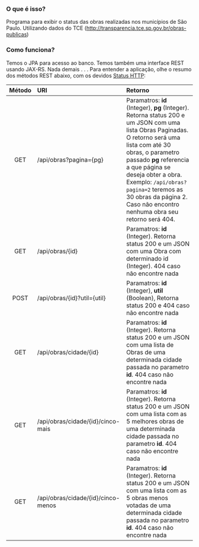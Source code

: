 ### O que é isso?

Programa para exibir o status das obras realizadas nos municípios de São Paulo. Utilizando dados do TCE (http://transparencia.tce.sp.gov.br/obras-publicas)

### Como funciona?

Temos o JPA para acesso ao banco. Temos também uma interface REST usando JAX-RS. Nada demais . . .
Para entender a aplicação, olhe o resumo dos métodos REST abaixo, com os devidos [Status HTTP](http://www.restapitutorial.com/httpstatuscodes.html):


Método 	  | URI											              | Retorno 
:-----:	  | :-------------------------------------| :------------------
GET		    | /api/obras?pagina={pg}              |  Paramatros: **id** (Integer), **pg** (Integer). Retorna status 200 e um JSON com uma lista Obras Paginadas. O retorno será uma lista com até 30 obras, o parametro passado **pg** referencia a que página se deseja obter a obra. Exemplo: `/api/obras?pagina=2` teremos as 30 obras da página 2. Caso não encontro nenhuma obra seu retorno será 404.
GET		    | /api/obras/{id}                    |  Paramatros: **id** (Integer). Retorna status 200 e um JSON com uma Obra com determinado id (Integer). 404 caso não encontre nada
POST		| /api/obras/{id}?util={util}        |  Paramatros: **id** (Integer), **util** (Boolean), Retorna status 200 e 404 caso não encontre nada
GET		    | /api/obras/cidade/{id}             |  Paramatros: **id** (Integer). Retorna status 200 e um JSON com uma lista de Obras de uma determinada cidade passada no parametro **id**. 404 caso não encontre nada
GET		    | /api/obras/cidade/{id}/cinco-mais  |  Paramatros: **id** (Integer). Retorna status 200 e um JSON com uma lista com as 5 melhores obras de uma determinada cidade passada no parametro **id**. 404 caso não encontre nada
GET		    | /api/obras/cidade/{id}/cinco-menos  |  Paramatros: **id** (Integer). Retorna status 200 e um JSON com uma lista com as 5 obras menos votadas de uma determinada cidade passada no parametro **id**. 404 caso não encontre nada
